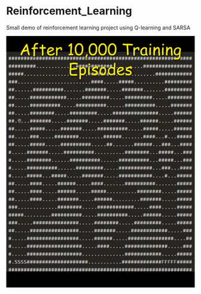 # Reinforcement_Learning
Small demo of reinforcement learning project using Q-learning and SARSA

![Demo_of_Reinforcement_Learning](my-track_combined.GIF)

